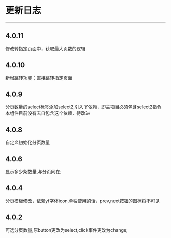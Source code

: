 ﻿# 更新日志

------
## 4.0.11
修改转指定页面中，获取最大页数的逻辑
## 4.0.10
新增跳转功能：直接跳转指定页面
## 4.0.9
分页数量的select标签添加select2,引入了依赖，即主项目必须包含select2指令
本组件目前没有去自包含这个依赖，待改进
## 4.0.8
自定义初始化分页数量
## 4.0.6
显示多少条数量,与分页同在;
## 4.0.4
分页模板修改，依赖yf字体icon,单独使用的话，prev,next按钮的图标将不可见
## 4.0.2
可选分页数量,原button更改为select,click事件更改为change;


